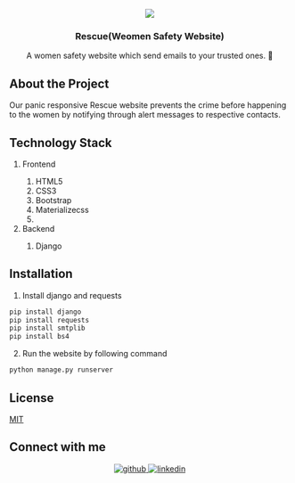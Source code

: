<p align="center">
  <a href="https://github.com/swapnilsparsh/Rescue">
    <img src="https://github.com/swapnilsparsh/Rescue/blob/master/image.png" >
  </a>

  <h3 align="center">Rescue(Weomen Safety Website)</h3>

  <p align="center">
    A women safety website which send emails to your trusted ones. 📩
    <br />
  </p>
</p>

## About the Project
Our panic responsive Rescue website prevents the crime before happening to the women by notifying through alert messages to respective contacts.

## Technology Stack
<ol> 
  <li>Frontend</li> 
    <ol> 
      <li>HTML5</li> 
      <li>CSS3</li> 
      <li>Bootstrap</li>
      <li>Materializecss<li>
    </ol>
  <li>Backend</li>
  <ol>
    <li>Django</li>
  </ol>
</ol>

## Installation
1. Install django and requests
```sh
pip install django
pip install requests
pip install smtplib
pip install bs4
```

2. Run the website by following command
```sh
python manage.py runserver
```

## License
[MIT](https://github.com/swapnilsparsh/Rescue/blob/master/LICENSE)

## Connect with me
<div align="center">
<a href="https://github.com/swapnilsparsh" target="_blank">
<img src=https://img.shields.io/badge/github-%2324292e.svg?&style=for-the-badge&logo=github&logoColor=white alt=github style="margin-bottom: 5px;" />
</a>
<a href="https://www.linkedin.com/in/swapnil-srivastava-sparsh/" target="_blank">
<img src=https://img.shields.io/badge/linkedin-%231E77B5.svg?&style=for-the-badge&logo=linkedin&logoColor=white alt=linkedin style="margin-bottom: 5px;" />
</a>
</div>
